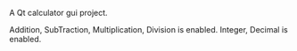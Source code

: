 A Qt calculator gui project.

Addition, SubTraction, Multiplication, Division is enabled.
Integer, Decimal is enabled.
